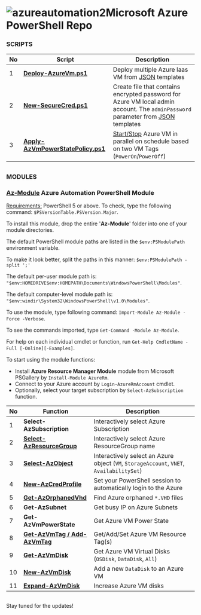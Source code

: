 # ![azureautomation2](https://cloud.githubusercontent.com/assets/6964549/17082193/9aade278-517d-11e6-8db1-1f04fb786e81.png)Microsoft Azure PowerShell Repo

### SCRIPTS

|No|Script|Description|
|----|----|----|
|1|[<b>Deploy-AzureVm.ps1</b>](https://github.com/rgel/Azure/blob/master/Deploy-AzureVm.ps1)|Deploy multiple Azure Iaas VM from [JSON](https://github.com/rgel/Azure/tree/master/JSON) templates|
|2|[<b>New-SecureCred.ps1</b>](https://github.com/rgel/Azure/blob/master/New-SecureCred.ps1)|Create file that contains encrypted password for Azure VM local admin account. The `adminPassword` parameter from [JSON](https://github.com/rgel/Azure/tree/master/JSON) templates|
|3|[<b>Apply-AzVmPowerStatePolicy.ps1</b>](https://github.com/rgel/Azure/blob/master/Apply-AzVmPowerStatePolicy.ps1)|[Start/Stop](https://ps1code.com/2017/06/28/stop-start-azure-vm-schedule) Azure VM in parallel on schedule based on two VM Tags (`PowerOn`/`PowerOff`)|

##
### MODULES

### [<ins>Az-Module</ins>](https://github.com/rgel/Azure/tree/master/Az-Module) Azure Automation PowerShell Module

<ins>Requirements:</ins> PowerShell 5 or above. To check, type the following command: `$PSVersionTable.PSVersion.Major`.

To install this module, drop the entire '<b>Az-Module</b>' folder into one of your module directories.

The default PowerShell module paths are listed in the `$env:PSModulePath` environment variable.

To make it look better, split the paths in this manner: `$env:PSModulePath -split ';'`

The default per-user module path is: `"$env:HOMEDRIVE$env:HOMEPATH\Documents\WindowsPowerShell\Modules"`.

The default computer-level module path is: `"$env:windir\System32\WindowsPowerShell\v1.0\Modules"`.

To use the module, type following command: `Import-Module Az-Module -Force -Verbose`.

To see the commands imported, type `Get-Command -Module Az-Module`.

For help on each individual cmdlet or function, run `Get-Help CmdletName -Full [-Online][-Examples]`.

To start using the module functions:

+ Install <b>Azure Resource Manager Module</b> module from Microsoft PSGallery by `Install-Module AzureRm`.
+ Connect to your Azure account by `Login-AzureRmAccount` cmdlet.
+ Optionally, select your target subscription by `Select-AzSubscription` function.

|No|Function|Description|
|----|----|----|
|1|<b>Select-AzSubscription</b>|Interactively select Azure Subscription|
|2|[<b>Select-AzResourceGroup</b>](https://ps1code.com/2017/06/29/azure-vm-tags)|Interactively select Azure ResourceGroup name|
|3|[<b>Select-AzObject</b>](https://ps1code.com/2017/06/29/azure-vm-tags)|Interactively select an Azure object (`VM`, `StorageAccount`, `VNET`, `AvailabilitySet`)|
|4|[<b>New-AzCredProfile</b>](https://ps1code.com/2017/07/05/login-to-azure-automatically)|Set your PowerShell session to automatically login to the Azure|
|5|[<b>Get-AzOrphanedVhd</b>](https://ps1code.com/2017/07/05/azure-orphaned-vhd)|Find Azure orphaned `*.VHD` files|
|6|<b>Get-AzSubnet</b>|Get busy IP on Azure Subnets|
|7|<b>Get-AzVmPowerState</b>|Get Azure VM Power State|
|8|[<b>Get-AzVmTag / Add-AzVmTag</b>](https://ps1code.com/2017/06/29/azure-vm-tags)|Get/Add/Set Azure VM Resource Tag(s)|
|9|[<b>Get-AzVmDisk</b>](https://ps1code.com/2017/07/05/azure-vm-add-data-disk)|Get Azure VM Virtual Disks (`OSDisk`, `DataDisk`, `All`)|
|10|[<b>New-AzVmDisk</b>](https://ps1code.com/2017/07/05/azure-vm-add-data-disk)|Add a new `DataDisk` to an Azure VM|
|11|[<b>Expand-AzVmDisk</b>](https://ps1code.com/2017/10/24/azure-vm-increase-disk)|Increase Azure VM disks|

##
Stay tuned for the updates!
